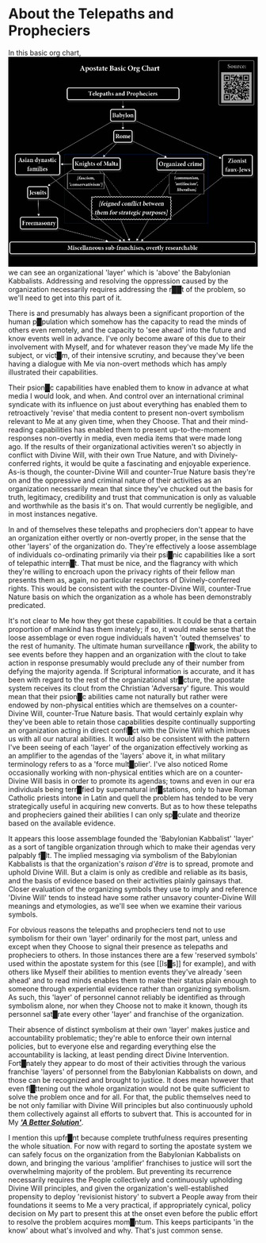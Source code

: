 # **About the Telepaths and Propheciers**

In this basic org chart,
![](../img/ApostateOrgChart.png)
we can see an organizational 'layer' which is 'above' the Babylonian Kabbalists.  Addressing and resolving the oppression caused by the organization necessarily requires addressing the r██t of the problem, so we'll need to get into this part of it.

There is and presumably has always been a significant proportion of the human p█pulation which somehow has the capacity to read the minds of others even remotely, and the capacity to 'see ahead' into the future and know events well in advance.  I've only become aware of this due to their involvement with Myself, and for whatever reason they've made My life the subject, or vict█m, of their intensive scrutiny, and because they've been having a dialogue with Me via non-overt methods which has amply illustrated their capabilities.

Their psion█c capabilities have enabled them to know in advance at what media I would look, and when.  And control over an international criminal syndicate with its influence on just about everything has enabled them to retroactively 'revise' that media content to present non-overt symbolism relevant to Me at any given time, when they Choose.  That and their mind-reading capabilities has enabled them to present up-to-the-moment responses non-overtly in media, even media items that were made long ago.  If the results of their organizational activities weren't so abjectly in conflict with Divine Will, with their own True Nature, and with Divinely-conferred rights, it would be quite a fascinating and enjoyable experience.  As-is though, the counter-Divine Will and counter-True Nature basis they're on and the oppressive and criminal nature of their activities as an organization necessarily mean that since they've chucked out the basis for truth, legitimacy, credibility and trust that communication is only as valuable and worthwhile as the basis it's on.  That would currently be negligible, and in most instances negative.

In and of themselves these telepaths and propheciers don't appear to have an organization either overtly or non-overtly proper, in the sense that the other 'layers' of the organization do.  They're effectively a loose assemblage of individuals co-ordinating primarily via their psi█nic capabilities like a sort of telepathic intern█t.  That must be nice, and the flagrancy with which they're willing to encroach upon the privacy rights of their fellow man presents them as, again, no particular respectors of Divinely-conferred rights.  This would be consistent with the counter-Divine Will, counter-True Nature basis on which the organization as a whole has been demonstrably predicated.

It's not clear to Me how they got these capabilities.  It could be that a certain proportion of mankind has them innately; if so, it would make sense that the loose assemblage or even rogue individuals haven't 'outed themselves' to the rest of humanity.  The ultimate human surveillance n█twork, the ability to see events before they happen and an organization with the clout to take action in response presumably would preclude any of their number from defying the majority agenda.  If Scriptural information is accurate, and it has been with regard to the rest of the organizational str█cture, the apostate system receives its clout from the Christian 'Adversary' figure.  This would mean that their psion█c abilities came not naturally but rather were endowed by non-physical entities which are themselves on a counter-Divine Will, counter-True Nature basis.  That would certainly explain why they've been able to retain those capabilities despite continually supporting an organization acting in direct confl█ct with the Divine Will which imbues us with all our natural abilities.  It would also be consistent with the pattern I've been seeing of each 'layer' of the organization effectively working as an amplifier to the agendas of the 'layers' above it, in what military terminology refers to as a 'force mult█plier'.  I've also noticed Rome occasionally working with non-physical entities which are on a counter-Divine Will basis in order to promote its agendas; towns and even in our era individuals being terr█fied by supernatural inf█stations, only to have Roman Catholic priests intone in Latin and quell the problem has tended to be very strategically useful in acquiring new converts.  But as to how these telepaths and propheciers gained their abilities I can only sp█culate and theorize based on the available evidence.

It appears this loose assemblage founded the 'Babylonian Kabbalist' 'layer' as a sort of tangible organization through which to make their agendas very palpably f█lt.  The implied messaging via symbolism of the Babylonian Kabbalists is that the organization's *raison d'être* is to spread, promote and uphold Divine Will.  But a claim is only as credible and reliable as its basis, and the basis of evidence based on their activities plainly gainsays that.  Closer evaluation of the organizing symbols they use to imply and reference 'Divine Will' tends to instead have some rather unsavory counter-Divine Will meanings and etymologies, as we'll see when we examine their various symbols.

For obvious reasons the telepaths and propheciers tend not to use symbolism for their own 'layer' ordinarily for the most part, unless and except when they Choose to signal their presence as telepaths and propheciers to others.  In those instances there are a few 'reserved symbols' used within the apostate system for this (see [[Is█s]] for example), and with others like Myself their abilities to mention events they've already 'seen ahead' and to read minds enables them to make their status plain enough to someone through experiential evidence rather than organizing symbolism.  As such, this 'layer' of personnel cannot reliably be identified as through symbolism alone, nor when they Choose not to make it known, though its personnel sat█rate every other 'layer' and franchise of the organization.

Their absence of distinct symbolism at their own 'layer' makes justice and accountability problematic; they're able to enforce their own internal policies, but to everyone else and regarding everything else the accountability is lacking, at least pending direct Divine Intervention.  Fort█nately they appear to do most of their activities through the various franchise 'layers' of personnel from the Babylonian Kabbalists on down, and those can be recognized and brought to justice.  It does mean however that even fl█ttening out the whole organization would not be quite sufficient to solve the problem once and for all.  For that, the public themselves need to be not only familiar with Divine Will principles but also continuously uphold them collectively against all efforts to subvert that.  This is accounted for in My ***['A Better Solution'](http://DivineWillAssembly.com/2021/07/03/a-better-solution/)***.

I mention this upfr█nt because complete truthfulness requires presenting the whole situation.  For now with regard to sorting the apostate system we can safely focus on the organization from the Babylonian Kabbalists on down, and bringing the various 'amplifier' franchises to justice will sort the overwhelming majority of the problem.  But preventing its recurrence necessarily requires the People collectively and continuously upholding Divine Will principles, and given the organization's well-established propensity to deploy 'revisionist history' to subvert a People away from their foundations it seems to Me a very practical, if appropriately cynical, policy decision on My part to present this at the onset even before the public effort to resolve the problem acquires mom█ntum.  This keeps participants 'in the know' about what's involved and why.  That's just common sense.